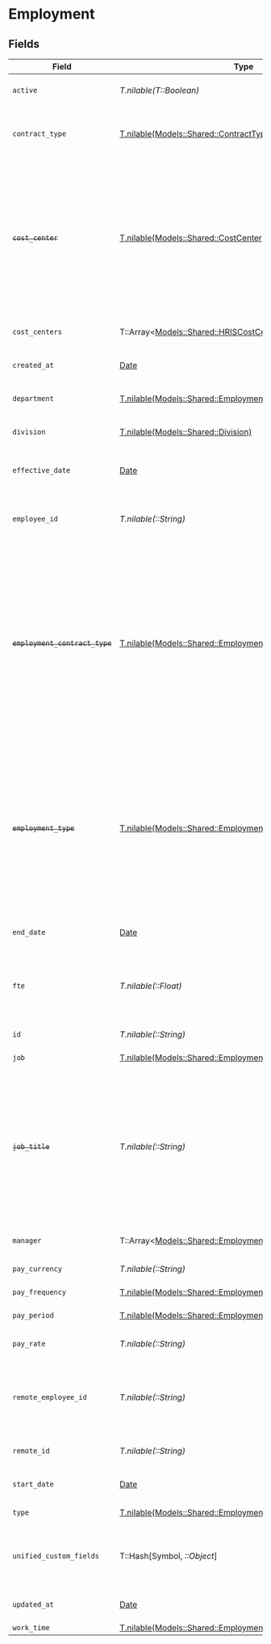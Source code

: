 # Employment


## Fields

| Field                                                                                                                                                                                   | Type                                                                                                                                                                                    | Required                                                                                                                                                                                | Description                                                                                                                                                                             | Example                                                                                                                                                                                 |
| --------------------------------------------------------------------------------------------------------------------------------------------------------------------------------------- | --------------------------------------------------------------------------------------------------------------------------------------------------------------------------------------- | --------------------------------------------------------------------------------------------------------------------------------------------------------------------------------------- | --------------------------------------------------------------------------------------------------------------------------------------------------------------------------------------- | --------------------------------------------------------------------------------------------------------------------------------------------------------------------------------------- |
| `active`                                                                                                                                                                                | *T.nilable(T::Boolean)*                                                                                                                                                                 | :heavy_minus_sign:                                                                                                                                                                      | The employment active status                                                                                                                                                            | true                                                                                                                                                                                    |
| `contract_type`                                                                                                                                                                         | [T.nilable(Models::Shared::ContractType)](../../models/shared/contracttype.md)                                                                                                          | :heavy_minus_sign:                                                                                                                                                                      | The employment work schedule type                                                                                                                                                       |                                                                                                                                                                                         |
| ~~`cost_center`~~                                                                                                                                                                       | [T.nilable(Models::Shared::CostCenter)](../../models/shared/costcenter.md)                                                                                                              | :heavy_minus_sign:                                                                                                                                                                      | : warning: ** DEPRECATED **: This will be removed in a future release, please migrate away from it as soon as possible.<br/><br/>The employee cost_center                               |                                                                                                                                                                                         |
| `cost_centers`                                                                                                                                                                          | T::Array<[Models::Shared::HRISCostCenter](../../models/shared/hriscostcenter.md)>                                                                                                       | :heavy_minus_sign:                                                                                                                                                                      | The employee cost_centers                                                                                                                                                               |                                                                                                                                                                                         |
| `created_at`                                                                                                                                                                            | [Date](https://ruby-doc.org/stdlib-2.6.1/libdoc/date/rdoc/Date.html)                                                                                                                    | :heavy_minus_sign:                                                                                                                                                                      | The created_at date                                                                                                                                                                     | 2021-01-01T01:01:01.000Z                                                                                                                                                                |
| `department`                                                                                                                                                                            | [T.nilable(Models::Shared::EmploymentDepartment)](../../models/shared/employmentdepartment.md)                                                                                          | :heavy_minus_sign:                                                                                                                                                                      | The employee department                                                                                                                                                                 |                                                                                                                                                                                         |
| `division`                                                                                                                                                                              | [T.nilable(Models::Shared::Division)](../../models/shared/division.md)                                                                                                                  | :heavy_minus_sign:                                                                                                                                                                      | The employee division                                                                                                                                                                   |                                                                                                                                                                                         |
| `effective_date`                                                                                                                                                                        | [Date](https://ruby-doc.org/stdlib-2.6.1/libdoc/date/rdoc/Date.html)                                                                                                                    | :heavy_minus_sign:                                                                                                                                                                      | The effective date of the employment contract                                                                                                                                           | 2021-01-01T01:01:01.000Z                                                                                                                                                                |
| `employee_id`                                                                                                                                                                           | *T.nilable(::String)*                                                                                                                                                                   | :heavy_minus_sign:                                                                                                                                                                      | The employee ID associated with this employment                                                                                                                                         | 1687-3                                                                                                                                                                                  |
| ~~`employment_contract_type`~~                                                                                                                                                          | [T.nilable(Models::Shared::EmploymentEmploymentContractType)](../../models/shared/employmentemploymentcontracttype.md)                                                                  | :heavy_minus_sign:                                                                                                                                                                      | : warning: ** DEPRECATED **: This will be removed in a future release, please migrate away from it as soon as possible.<br/><br/>The employment work schedule type (e.g., full-time, part-time) | full_time                                                                                                                                                                               |
| ~~`employment_type`~~                                                                                                                                                                   | [T.nilable(Models::Shared::EmploymentEmploymentType)](../../models/shared/employmentemploymenttype.md)                                                                                  | :heavy_minus_sign:                                                                                                                                                                      | : warning: ** DEPRECATED **: This will be removed in a future release, please migrate away from it as soon as possible.<br/><br/>The type of employment (e.g., contractor, permanent)   | permanent                                                                                                                                                                               |
| `end_date`                                                                                                                                                                              | [Date](https://ruby-doc.org/stdlib-2.6.1/libdoc/date/rdoc/Date.html)                                                                                                                    | :heavy_minus_sign:                                                                                                                                                                      | The end_date of employment                                                                                                                                                              | 2021-01-01T01:01:01.000Z                                                                                                                                                                |
| `fte`                                                                                                                                                                                   | *T.nilable(::Float)*                                                                                                                                                                    | :heavy_minus_sign:                                                                                                                                                                      | the employee’s working percentage relative to a full-time employee                                                                                                                      | 1                                                                                                                                                                                       |
| `id`                                                                                                                                                                                    | *T.nilable(::String)*                                                                                                                                                                   | :heavy_minus_sign:                                                                                                                                                                      | Unique identifier                                                                                                                                                                       | 8187e5da-dc77-475e-9949-af0f1fa4e4e3                                                                                                                                                    |
| `job`                                                                                                                                                                                   | [T.nilable(Models::Shared::EmploymentJob)](../../models/shared/employmentjob.md)                                                                                                        | :heavy_minus_sign:                                                                                                                                                                      | The job of employee                                                                                                                                                                     |                                                                                                                                                                                         |
| ~~`job_title`~~                                                                                                                                                                         | *T.nilable(::String)*                                                                                                                                                                   | :heavy_minus_sign:                                                                                                                                                                      | : warning: ** DEPRECATED **: This will be removed in a future release, please migrate away from it as soon as possible.<br/><br/>The job title of the employee                          | Software Engineer                                                                                                                                                                       |
| `manager`                                                                                                                                                                               | T::Array<[Models::Shared::EmploymentManagerApiModel](../../models/shared/employmentmanagerapimodel.md)>                                                                                 | :heavy_minus_sign:                                                                                                                                                                      | The employee manager                                                                                                                                                                    |                                                                                                                                                                                         |
| `pay_currency`                                                                                                                                                                          | *T.nilable(::String)*                                                                                                                                                                   | :heavy_minus_sign:                                                                                                                                                                      | The currency used for pay                                                                                                                                                               | USD                                                                                                                                                                                     |
| `pay_frequency`                                                                                                                                                                         | [T.nilable(Models::Shared::EmploymentPayFrequency)](../../models/shared/employmentpayfrequency.md)                                                                                      | :heavy_minus_sign:                                                                                                                                                                      | The pay frequency                                                                                                                                                                       | hourly                                                                                                                                                                                  |
| `pay_period`                                                                                                                                                                            | [T.nilable(Models::Shared::EmploymentPayPeriod)](../../models/shared/employmentpayperiod.md)                                                                                            | :heavy_minus_sign:                                                                                                                                                                      | The pay period                                                                                                                                                                          | monthly                                                                                                                                                                                 |
| `pay_rate`                                                                                                                                                                              | *T.nilable(::String)*                                                                                                                                                                   | :heavy_minus_sign:                                                                                                                                                                      | The pay rate for the employee                                                                                                                                                           | 40.00                                                                                                                                                                                   |
| `remote_employee_id`                                                                                                                                                                    | *T.nilable(::String)*                                                                                                                                                                   | :heavy_minus_sign:                                                                                                                                                                      | Provider's unique identifier of the employee associated with this employment                                                                                                            | e3cb75bf-aa84-466e-a6c1-b8322b257a48                                                                                                                                                    |
| `remote_id`                                                                                                                                                                             | *T.nilable(::String)*                                                                                                                                                                   | :heavy_minus_sign:                                                                                                                                                                      | Provider's unique identifier                                                                                                                                                            | 8187e5da-dc77-475e-9949-af0f1fa4e4e3                                                                                                                                                    |
| `start_date`                                                                                                                                                                            | [Date](https://ruby-doc.org/stdlib-2.6.1/libdoc/date/rdoc/Date.html)                                                                                                                    | :heavy_minus_sign:                                                                                                                                                                      | The start_date of employment                                                                                                                                                            | 2021-01-01T01:01:01.000Z                                                                                                                                                                |
| `type`                                                                                                                                                                                  | [T.nilable(Models::Shared::EmploymentSchemasType)](../../models/shared/employmentschemastype.md)                                                                                        | :heavy_minus_sign:                                                                                                                                                                      | The type of employment                                                                                                                                                                  |                                                                                                                                                                                         |
| `unified_custom_fields`                                                                                                                                                                 | T::Hash[Symbol, *::Object*]                                                                                                                                                             | :heavy_minus_sign:                                                                                                                                                                      | Custom Unified Fields configured in your StackOne project                                                                                                                               | {<br/>"my_project_custom_field_1": "REF-1236",<br/>"my_project_custom_field_2": "some other value"<br/>}                                                                                |
| `updated_at`                                                                                                                                                                            | [Date](https://ruby-doc.org/stdlib-2.6.1/libdoc/date/rdoc/Date.html)                                                                                                                    | :heavy_minus_sign:                                                                                                                                                                      | The updated_at date                                                                                                                                                                     | 2021-01-01T01:01:01.000Z                                                                                                                                                                |
| `work_time`                                                                                                                                                                             | [T.nilable(Models::Shared::EmploymentWorkTime)](../../models/shared/employmentworktime.md)                                                                                              | :heavy_minus_sign:                                                                                                                                                                      | N/A                                                                                                                                                                                     |                                                                                                                                                                                         |